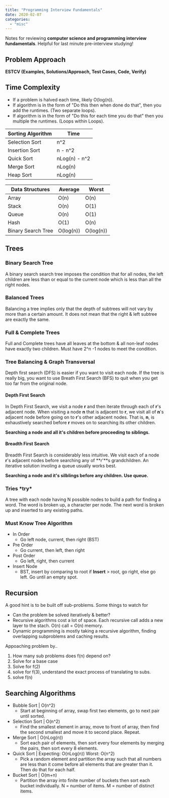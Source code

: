 ```yaml
---
title: "Programming Interview Fundamentals"
date: 2020-02-07
categories: 
  - "misc"
---
```


Notes for reviewing **computer science and programming interview fundamentals**. Helpful for last minute pre-interview studying!

## Problem Approach

**ESTCV (Examples, Solutions/Approach, Test Cases, Code, Verify)**

## Time Complexity

- If a problem is halved each time, likely O(log(n)).
- If algorithm is in the form of "Do this then when done do that", then you add the runtimes. (Two separate loops).
- If algorithm is in the form of "Do this for each time you do that" then you multiple the runtimes. (Loops within Loops).

| Sorting Algorithm | Time |
| --- | --- |
| Selection Sort | n^2 |
| Insertion Sort | n - n^2 |
| Quick Sort | nLog(n) - n^2 |
| Merge Sort | nLog(n) |
| Heap Sort | nLog(n) |

| Data Structures | Average | Worst |
| --- | --- | --- |
| Array | O(n) | O(n) |
| Stack | O(n) | O(1) |
| Queue | O(n) | O(1) |
| Hash | O(1) | O(n) |
| Binary Search Tree | O(log(n)) | O(log(n)) |

## Trees

### Binary Search Tree

A binary search search tree imposes the condition that for all nodes, the left children are less than or equal to the current node which is less than all the right nodes.

### Balanced Trees

Balancing a tree implies only that the depth of subtrees will not vary by more than a certain amount. It does not mean that the right & left subtree are exactly the same.

### Full & Complete Trees

Full and Complete trees have all leaves at the bottom & all non-leaf nodes have exactly two children. Must have 2^n -1 nodes to meet the condition.

### Tree Balancing & Graph Transversal

Depth first search (DFS) is easier if you want to visit each node. If the tree is really big, you want to use Breath First Search (BFS) to quit when you get too far from the original node.

#### Depth First Search

In Depth First Search, we visit a node **r** and then iterate through each of **r**'s adjacent node. When visiting a node **n** that is adjacent to **r**, we visit all of **n**'s adjacent node before going on to **r**'s other adjacent nodes. That is, **n**, is exhaustively searched before **r** moves on to searching its other children.

**Searching a node and all it's children before proceeding to siblings.**

#### Breadth First Search

Breadth First Search is considerably less intuitive. We visit each of a node **r**'s adjacent nodes before searching any of **r'**s grandchildren. An iterative solution involing a queue usually works best.

**Searching a node and it's silblings before any children. Use queue.**

### Tries \*try\*

A tree with each node having N possible nodes to build a path for finding a word. The word is broken up, a character per node. The next word is broken up and inserted to any existing paths.

### Must Know Tree Algorithm

- In Order
    - Go left node, current, then right (BST)
- Pre Order
    - Go current, then left, then right
- Post Order
    - Go left, right, then current
- Insert Node
    - BST, insert by comparing to root if **Insert** > root, go right, else go left. Go until an empty spot.

## Recursion

A good hint is to be built off sub-problems. Some things to watch for

- Can the problem be solved iteratively & better?
- Recursive algorithms cost a lot of space. Each recursive call adds a new layer to the stach. O(n) call = O(n) memory.
- Dynamic programming is mostly taking a recursive algorithm, finding overlapping subproblems and caching results.

Appoaching problem by..

1. How many sub problems does f(n) depend on?
2. Solve for a base case
3. Solve for f(2)
4. solve for f(3), understand the exact process of translating to subs.
5. solve f(n)

## Searching Algorithms

- Bubble Sort | O(n^2)
    - Start at beginning of array, swap first two elements, go to next pair until sorted.
- Selection Sort | O(n^2)
    - Find the smallest element in array, move to front of array, then find the second smallest and move it to second place. Repeat.
- Merge Sort | O(nLog(n))
    - Sort each pair of elements, then sort every four elements by merging the pairs, then sort every 8 elements.
- Quick Sort | Expecting: O(nLog(n)) Worst: O(n^2)
    - Pick a random element and partition the array such that all numbers are less than it come before all elements that are greater than it. Then do that for each half.
- Bucket Sort | O(m+n)
    - Partition the array into finite number of buckets then sort each bucket individually. N = number of items. M = number of distinct items.
